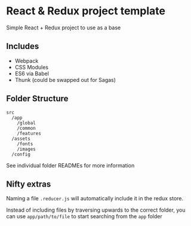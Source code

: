 # React & Redux project template

Simple React + Redux project to use as a base

## Includes

 - Webpack
 - CSS Modules
 - ES6 via Babel
 - Thunk (could be swapped out for Sagas)

## Folder Structure

```
src
  /app
    /global
    /common
    /features
  /assets
    /fonts
    /images
  /config
```

See individual folder READMEs for more information

## Nifty extras

Naming a file `.reducer.js` will automatically include it in the redux store.

Instead of including files by traversing upwards to the correct folder, you can use `app/path/to/file` to start searching from the `app` folder

